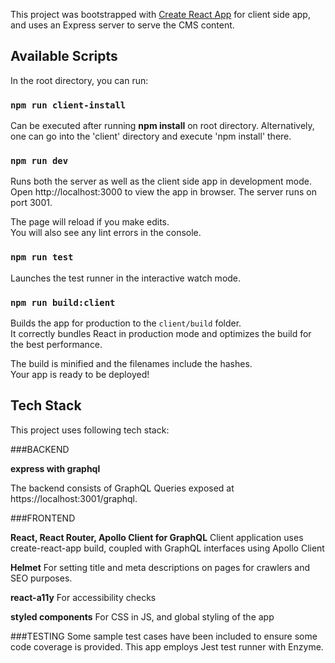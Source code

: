 This project was bootstrapped with [Create React App](https://github.com/facebook/create-react-app) for client side app, and uses an Express server to serve the CMS content.

## Available Scripts

In the root directory, you can run:

### `npm run client-install`

Can be executed after running **npm install** on root directory. Alternatively, one can go into the 'client' directory and execute 'npm install' there.

### `npm run dev`

Runs both the server as well as the client side app in development mode.<br>
Open http://localhost:3000 to view the app in browser. The server runs on port 3001.

The page will reload if you make edits.<br>
You will also see any lint errors in the console.

### `npm run test`

Launches the test runner in the interactive watch mode.<br>

### `npm run build:client`

Builds the app for production to the `client/build` folder.<br>
It correctly bundles React in production mode and optimizes the build for the best performance.

The build is minified and the filenames include the hashes.<br>
Your app is ready to be deployed!

## Tech Stack

This project uses following tech stack:

###BACKEND

**express with graphql**

The backend consists of GraphQL Queries exposed at https://localhost:3001/graphql.

###FRONTEND

**React, React Router, Apollo Client for GraphQL**
Client application uses create-react-app build, coupled with GraphQL interfaces using Apollo Client

**Helmet**
For setting title and meta descriptions on pages for crawlers and SEO purposes.

**react-a11y**
For accessibility checks

**styled components**
For CSS in JS, and global styling of the app

###TESTING
Some sample test cases have been included to ensure some code coverage is provided. This app employs Jest test runner with Enzyme.
